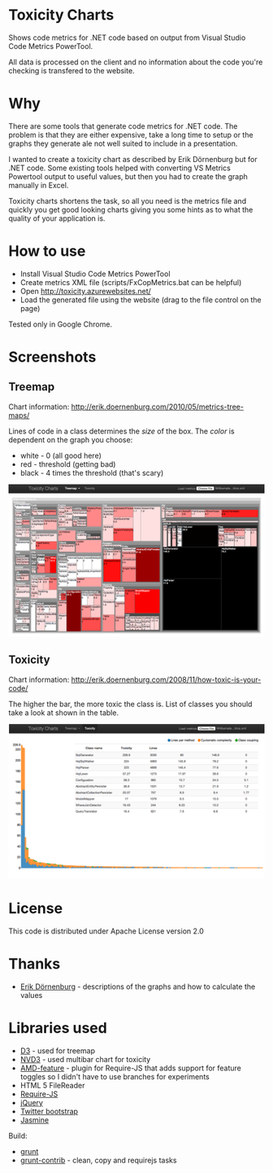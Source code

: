 Toxicity Charts
===============

Shows code metrics for .NET code based on output from Visual Studio Code Metrics PowerTool.

All data is processed on the client and no information about the code you're checking is transfered to the website.

Why
===

There are some tools that generate code metrics for .NET code.
The problem is that they are either expensive, take a long time to setup or the graphs they generate ale not well suited to include in a presentation.

I wanted to create a toxicity chart as described by Erik Dörnenburg but for .NET code. Some existing tools helped with converting VS Metrics Powertool output to useful values, but then you had to create the graph manually in Excel.

Toxicity charts shortens the task, so all you need is the metrics file and quickly you get good looking charts giving you some hints as to what the quality of your application is.

How to use
==========

* Install Visual Studio Code Metrics PowerTool
* Create metrics XML file (scripts/FxCopMetrics.bat can be helpful)
* Open http://toxicity.azurewebsites.net/
* Load the generated file using the website (drag to the file control on the page)

Tested only in Google Chrome.

Screenshots
===========

Treemap
-------

Chart information: http://erik.doernenburg.com/2010/05/metrics-tree-maps/

Lines of code in a class determines the _size_ of the box.
The _color_ is dependent on the graph you choose:
* white - 0 (all good here)
* red - threshold (getting bad)
* black - 4 times the threshold (that's scary)

<img src="https://github.com/AdamNowotny/toxicity-charts/raw/master/docs/treemap.png" alt="Treemap chart screenshot">

Toxicity
--------

Chart information: http://erik.doernenburg.com/2008/11/how-toxic-is-your-code/

The higher the bar, the more toxic the class is. List of classes you should take a look at shown in the table.

<img src="https://github.com/AdamNowotny/toxicity-charts/raw/master/docs/toxicity.png" alt="Toxicity chart screenshot">

License
=======

This code is distributed under Apache License version 2.0

Thanks
======

* [Erik Dörnenburg](http://erik.doernenburg.com/) - descriptions of the graphs and how to calculate the values

Libraries used
==============

* [D3](http://d3js.org/) - used for treemap
* [NVD3](http://nvd3.com/) - used multibar chart for toxicity
* [AMD-feature](https://github.com/jensarps/AMD-feature) - plugin for Require-JS that adds support for feature toggles so I didn't have to use branches for experiments
* HTML 5 FileReader
* [Require-JS](http://requirejs.org/)
* [jQuery](http://jquery.com/)
* [Twitter bootstrap](http://twitter.github.com/bootstrap/)
* [Jasmine](http://pivotal.github.com/jasmine/)

Build:
* [grunt](https://github.com/cowboy/grunt)
* [grunt-contrib](https://github.com/gruntjs/grunt-contrib) - clean, copy and requirejs tasks